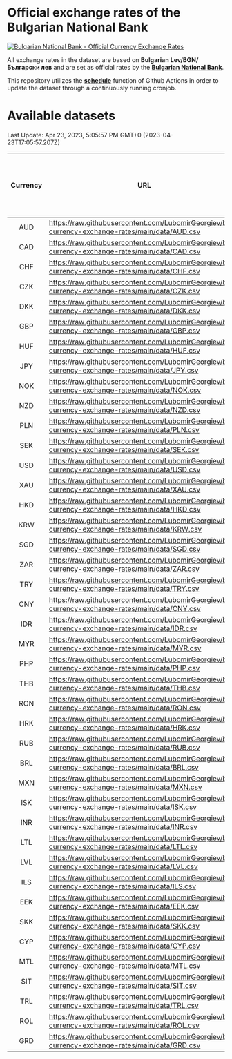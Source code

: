# Official exchange rates of the Bulgarian National Bank

[![Bulgarian National Bank - Official Currency Exchange Rates](https://github.com/LubomirGeorgiev/bnb-currency-exchange-rates/actions/workflows/update-rates.yml/badge.svg?branch=main)](https://github.com/LubomirGeorgiev/bnb-currency-exchange-rates/actions/workflows/update-rates.yml)

All exchange rates in the dataset are based on **Bulgarian Lev/BGN/Български лев** and are set as official rates by the [**Bulgarian National Bank**](https://www.bnb.bg/Statistics/StExternalSector/StExchangeRates/StERForeignCurrencies/index.htm?toLang=_EN).

This repository utilizes the [**schedule**](https://docs.github.com/en/actions/reference/events-that-trigger-workflows) function of Github Actions in order to update the dataset through a continuously running cronjob.

# Available datasets

<!-- START LINKS (DO NOT EVER FU*ING DELETE THIS COMMENT FOR THE LOVE OF YOUR LIFE!!! IF YOU ARE CURIOS HOW IT WORKS, YOU CAN HAVE A LOOK AT ./src/updateReadme.ts) -->

Last Update: Apr 23, 2023, 5:05:57 PM GMT+0 (2023-04-23T17:05:57.207Z)

| Currency | URL                                                                                             | Number of records | Number of missing days that were filled in |
| :------: | ----------------------------------------------------------------------------------------------- | :---------------: | :----------------------------------------: |
|   AUD    | https://raw.githubusercontent.com/LubomirGeorgiev/bnb-currency-exchange-rates/main/data/AUD.csv |       8589        |                    2650                    |
|   CAD    | https://raw.githubusercontent.com/LubomirGeorgiev/bnb-currency-exchange-rates/main/data/CAD.csv |       8589        |                    2650                    |
|   CHF    | https://raw.githubusercontent.com/LubomirGeorgiev/bnb-currency-exchange-rates/main/data/CHF.csv |       8589        |                    2650                    |
|   CZK    | https://raw.githubusercontent.com/LubomirGeorgiev/bnb-currency-exchange-rates/main/data/CZK.csv |       8589        |                    2650                    |
|   DKK    | https://raw.githubusercontent.com/LubomirGeorgiev/bnb-currency-exchange-rates/main/data/DKK.csv |       8589        |                    2650                    |
|   GBP    | https://raw.githubusercontent.com/LubomirGeorgiev/bnb-currency-exchange-rates/main/data/GBP.csv |       8589        |                    2650                    |
|   HUF    | https://raw.githubusercontent.com/LubomirGeorgiev/bnb-currency-exchange-rates/main/data/HUF.csv |       8589        |                    2650                    |
|   JPY    | https://raw.githubusercontent.com/LubomirGeorgiev/bnb-currency-exchange-rates/main/data/JPY.csv |       8589        |                    2650                    |
|   NOK    | https://raw.githubusercontent.com/LubomirGeorgiev/bnb-currency-exchange-rates/main/data/NOK.csv |       8589        |                    2650                    |
|   NZD    | https://raw.githubusercontent.com/LubomirGeorgiev/bnb-currency-exchange-rates/main/data/NZD.csv |       8589        |                    2650                    |
|   PLN    | https://raw.githubusercontent.com/LubomirGeorgiev/bnb-currency-exchange-rates/main/data/PLN.csv |       8589        |                    2650                    |
|   SEK    | https://raw.githubusercontent.com/LubomirGeorgiev/bnb-currency-exchange-rates/main/data/SEK.csv |       8589        |                    2650                    |
|   USD    | https://raw.githubusercontent.com/LubomirGeorgiev/bnb-currency-exchange-rates/main/data/USD.csv |       8589        |                    2650                    |
|   XAU    | https://raw.githubusercontent.com/LubomirGeorgiev/bnb-currency-exchange-rates/main/data/XAU.csv |       8589        |                    2652                    |
|   HKD    | https://raw.githubusercontent.com/LubomirGeorgiev/bnb-currency-exchange-rates/main/data/HKD.csv |       8289        |                    2561                    |
|   KRW    | https://raw.githubusercontent.com/LubomirGeorgiev/bnb-currency-exchange-rates/main/data/KRW.csv |       8289        |                    2561                    |
|   SGD    | https://raw.githubusercontent.com/LubomirGeorgiev/bnb-currency-exchange-rates/main/data/SGD.csv |       8289        |                    2561                    |
|   ZAR    | https://raw.githubusercontent.com/LubomirGeorgiev/bnb-currency-exchange-rates/main/data/ZAR.csv |       8289        |                    2561                    |
|   TRY    | https://raw.githubusercontent.com/LubomirGeorgiev/bnb-currency-exchange-rates/main/data/TRY.csv |       6774        |                    2094                    |
|   CNY    | https://raw.githubusercontent.com/LubomirGeorgiev/bnb-currency-exchange-rates/main/data/CNY.csv |       6654        |                    2058                    |
|   IDR    | https://raw.githubusercontent.com/LubomirGeorgiev/bnb-currency-exchange-rates/main/data/IDR.csv |       6654        |                    2058                    |
|   MYR    | https://raw.githubusercontent.com/LubomirGeorgiev/bnb-currency-exchange-rates/main/data/MYR.csv |       6654        |                    2058                    |
|   PHP    | https://raw.githubusercontent.com/LubomirGeorgiev/bnb-currency-exchange-rates/main/data/PHP.csv |       6654        |                    2058                    |
|   THB    | https://raw.githubusercontent.com/LubomirGeorgiev/bnb-currency-exchange-rates/main/data/THB.csv |       6654        |                    2058                    |
|   RON    | https://raw.githubusercontent.com/LubomirGeorgiev/bnb-currency-exchange-rates/main/data/RON.csv |       6595        |                    2040                    |
|   HRK    | https://raw.githubusercontent.com/LubomirGeorgiev/bnb-currency-exchange-rates/main/data/HRK.csv |       6542        |                    2022                    |
|   RUB    | https://raw.githubusercontent.com/LubomirGeorgiev/bnb-currency-exchange-rates/main/data/RUB.csv |       6118        |                    1889                    |
|   BRL    | https://raw.githubusercontent.com/LubomirGeorgiev/bnb-currency-exchange-rates/main/data/BRL.csv |       5684        |                    1761                    |
|   MXN    | https://raw.githubusercontent.com/LubomirGeorgiev/bnb-currency-exchange-rates/main/data/MXN.csv |       5684        |                    1761                    |
|   ISK    | https://raw.githubusercontent.com/LubomirGeorgiev/bnb-currency-exchange-rates/main/data/ISK.csv |       5592        |                    1731                    |
|   INR    | https://raw.githubusercontent.com/LubomirGeorgiev/bnb-currency-exchange-rates/main/data/INR.csv |       5315        |                    1645                    |
|   LTL    | https://raw.githubusercontent.com/LubomirGeorgiev/bnb-currency-exchange-rates/main/data/LTL.csv |       5152        |                    1581                    |
|   LVL    | https://raw.githubusercontent.com/LubomirGeorgiev/bnb-currency-exchange-rates/main/data/LVL.csv |       4789        |                    1469                    |
|   ILS    | https://raw.githubusercontent.com/LubomirGeorgiev/bnb-currency-exchange-rates/main/data/ILS.csv |       4589        |                    1424                    |
|   EEK    | https://raw.githubusercontent.com/LubomirGeorgiev/bnb-currency-exchange-rates/main/data/EEK.csv |       3997        |                    1223                    |
|   SKK    | https://raw.githubusercontent.com/LubomirGeorgiev/bnb-currency-exchange-rates/main/data/SKK.csv |       2969        |                    911                     |
|   CYP    | https://raw.githubusercontent.com/LubomirGeorgiev/bnb-currency-exchange-rates/main/data/CYP.csv |       2901        |                    885                     |
|   MTL    | https://raw.githubusercontent.com/LubomirGeorgiev/bnb-currency-exchange-rates/main/data/MTL.csv |       2601        |                    796                     |
|   SIT    | https://raw.githubusercontent.com/LubomirGeorgiev/bnb-currency-exchange-rates/main/data/SIT.csv |       2539        |                    775                     |
|   TRL    | https://raw.githubusercontent.com/LubomirGeorgiev/bnb-currency-exchange-rates/main/data/TRL.csv |       1813        |                    554                     |
|   ROL    | https://raw.githubusercontent.com/LubomirGeorgiev/bnb-currency-exchange-rates/main/data/ROL.csv |       1694        |                    521                     |
|   GRD    | https://raw.githubusercontent.com/LubomirGeorgiev/bnb-currency-exchange-rates/main/data/GRD.csv |        359        |                    107                     |

<!-- END LINKS (DO NOT EVER FU*ING DELETE THIS COMMENT FOR THE LOVE OF YOUR LIFE!!! IF YOU ARE CURIOS HOW IT WORKS, YOU CAN HAVE A LOOK AT ./src/updateReadme.ts) -->
